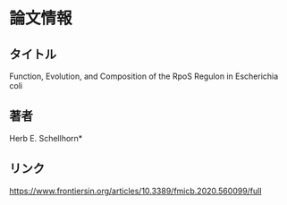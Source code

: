 # 論文情報
## タイトル
Function, Evolution, and Composition of the RpoS Regulon in Escherichia coli
## 著者
Herb E. Schellhorn*
## リンク
https://www.frontiersin.org/articles/10.3389/fmicb.2020.560099/full
